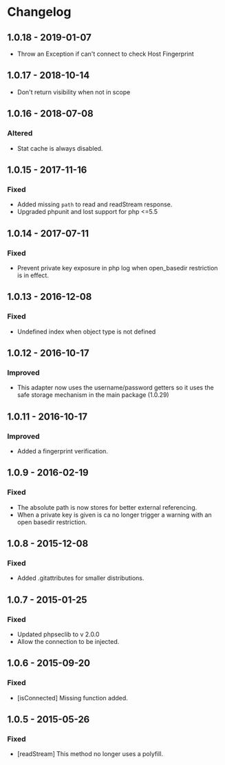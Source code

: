 # Changelog

## 1.0.18 - 2019-01-07

* Throw an Exception if can't connect to check Host Fingerprint

## 1.0.17 - 2018-10-14

* Don't return visibility when not in scope

## 1.0.16 - 2018-07-08

### Altered

* Stat cache is always disabled.

## 1.0.15 - 2017-11-16

### Fixed

* Added missing `path` to read and readStream response.
* Upgraded phpunit and lost support for php <=5.5

## 1.0.14 - 2017-07-11

### Fixed

* Prevent private key exposure in php log when open_basedir restriction is in effect.

## 1.0.13 - 2016-12-08

### Fixed

* Undefined index when object type is not defined

## 1.0.12 - 2016-10-17

### Improved

* This adapter now uses the username/password getters so it uses the safe storage mechanism in the main package (1.0.29)

## 1.0.11 - 2016-10-17

### Improved 

* Added a fingerprint verification.

## 1.0.9 - 2016-02-19

### Fixed

* The absolute path is now stores for better external referencing.
* When a private key is given is ca no longer trigger a warning with an open basedir restriction.

## 1.0.8 - 2015-12-08

### Fixed

* Added .gitattributes for smaller distributions.

## 1.0.7 - 2015-01-25

### Fixed

* Updated phpseclib to v 2.0.0
* Allow the connection to be injected.

## 1.0.6 - 2015-09-20

### Fixed

* [isConnected] Missing function added.

## 1.0.5 - 2015-05-26 

### Fixed

* [readStream] This method no longer uses a polyfill.
